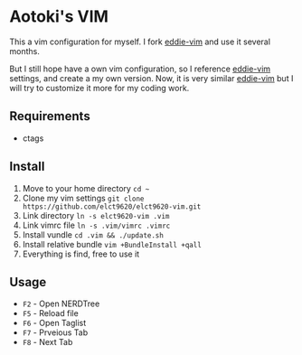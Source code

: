 Aotoki's VIM
===

This a vim configuration for myself.
I fork [eddie-vim](https://github.com/kaochenlong/eddie-vim) and use it several months.

But I still hope have a own vim configuration, so I reference [eddie-vim](https://github.com/kaochenlong/eddie-vim) settings, and create a my own version.
Now, it is very similar [eddie-vim](https://github.com/kaochenlong/eddie-vim) but I will try to customize it more for my coding work.

Requirements
---

* ctags

Install
---

1. Move to your home directory `cd ~`
2. Clone my vim settings `git clone https://github.com/elct9620/elct9620-vim.git`
3. Link directory `ln -s elct9620-vim .vim`
4. Link vimrc file `ln -s .vim/vimrc .vimrc`
5. Install vundle `cd .vim && ./update.sh`
6. Install relative bundle `vim +BundleInstall +qall`
7. Everything is find, free to use it

Usage
---

* `F2` - Open NERDTree
* `F5` - Reload file
* `F6` - Open Taglist
* `F7` - Prveious Tab
* `F8` - Next Tab
